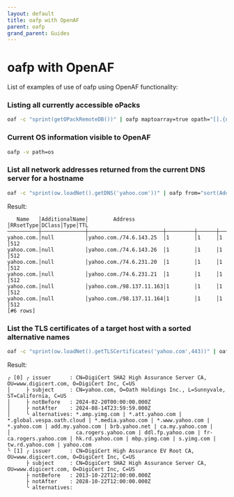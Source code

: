 ```yaml
---
layout: default
title: oafp with OpenAF
parent: oafp
grand_parent: Guides
---
```


# oafp with OpenAF

List of examples of use of oafp using OpenAF functionality:

### Listing all currently accessible oPacks

```bash
oaf -c "sprint(getOPackRemoteDB())" | oafp maptoarray=true opath="[].{name:name,description:description,version:version}" from="sort(name)" out=ctable
```

### Current OS information visible to OpenAF

```bash
oafp -v path=os
```

### List all network addresses returned from the current DNS server for a hostname

```bash
oaf -c "sprint(ow.loadNet().getDNS('yahoo.com'))" | oafp from="sort(Address)" out=ctable
```

Result:
```
   Name   │AdditionalName│        Address         │RRsetType│DClass│Type│TTL
──────────┼──────────────┼────────────────────────┼─────────┼──────┼────┼───
yahoo.com.│null          │yahoo.com./74.6.143.25  │1        │1     │1   │512
yahoo.com.│null          │yahoo.com./74.6.143.26  │1        │1     │1   │512
yahoo.com.│null          │yahoo.com./74.6.231.20  │1        │1     │1   │512
yahoo.com.│null          │yahoo.com./74.6.231.21  │1        │1     │1   │512
yahoo.com.│null          │yahoo.com./98.137.11.163│1        │1     │1   │512
yahoo.com.│null          │yahoo.com./98.137.11.164│1        │1     │1   │512
[#6 rows]
```

### List the TLS certificates of a target host with a sorted alternative names

```bash
oaf -c "sprint(ow.loadNet().getTLSCertificates('yahoo.com',443))" | oafp path="[].{issuer:issuerDN,subject:subjectDN,notBefore:notBefore,notAfter:notAfter,alternatives:join(' | ',sort(map(&[1],nvl(alternatives,\`[]\`))))}" out=ctree
```

Result:
```
╭ [0] ╭ issuer      : CN=DigiCert SHA2 High Assurance Server CA, OU=www.digicert.com, O=DigiCert Inc, C=US
│     ├ subject     : CN=yahoo.com, O=Oath Holdings Inc., L=Sunnyvale, ST=California, C=US
│     ├ notBefore   : 2024-02-20T00:00:00.000Z
│     ├ notAfter    : 2024-08-14T23:59:59.000Z
│     ╰ alternatives: *.amp.yimg.com | *.att.yahoo.com | *.global.vespa.oath.cloud | *.media.yahoo.com | *.www.yahoo.com | *.yahoo.com | add.my.yahoo.com | brb.yahoo.net | ca.my.yahoo.com |
│                     ca.rogers.yahoo.com | ddl.fp.yahoo.com | fr-ca.rogers.yahoo.com | hk.rd.yahoo.com | mbp.yimg.com | s.yimg.com | tw.rd.yahoo.com | yahoo.com
╰ [1] ╭ issuer      : CN=DigiCert High Assurance EV Root CA, OU=www.digicert.com, O=DigiCert Inc, C=US
      ├ subject     : CN=DigiCert SHA2 High Assurance Server CA, OU=www.digicert.com, O=DigiCert Inc, C=US
      ├ notBefore   : 2013-10-22T12:00:00.000Z
      ├ notAfter    : 2028-10-22T12:00:00.000Z
      ╰ alternatives:
```